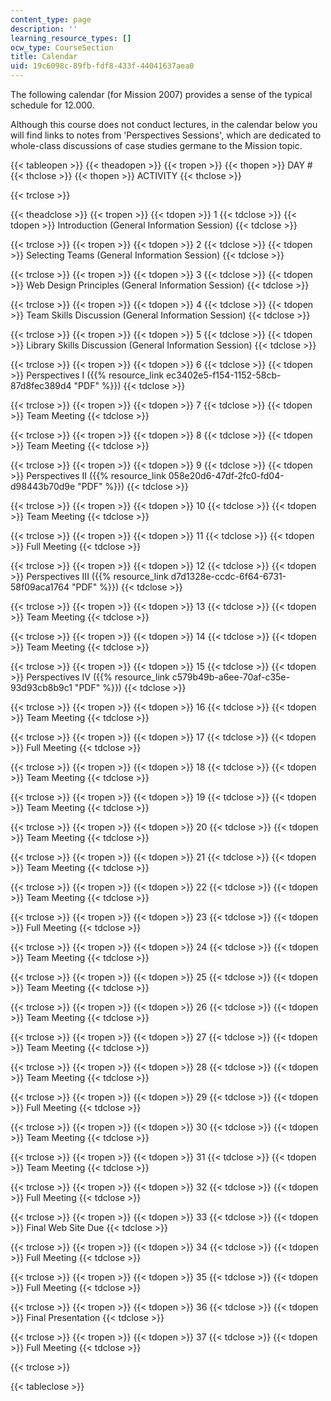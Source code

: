 ```yaml
---
content_type: page
description: ''
learning_resource_types: []
ocw_type: CourseSection
title: Calendar
uid: 19c6098c-89fb-fdf8-433f-44041637aea0
---
```


The following calendar (for Mission 2007) provides a sense of the typical schedule for 12.000.

Although this course does not conduct lectures, in the calendar below you will find links to notes from 'Perspectives Sessions', which are dedicated to whole-class discussions of case studies germane to the Mission topic.

{{< tableopen >}}
{{< theadopen >}}
{{< tropen >}}
{{< thopen >}}
DAY #
{{< thclose >}}
{{< thopen >}}
ACTIVITY
{{< thclose >}}

{{< trclose >}}

{{< theadclose >}}
{{< tropen >}}
{{< tdopen >}}
1
{{< tdclose >}}
{{< tdopen >}}
Introduction (General Information Session)
{{< tdclose >}}

{{< trclose >}}
{{< tropen >}}
{{< tdopen >}}
2
{{< tdclose >}}
{{< tdopen >}}
Selecting Teams (General Information Session)
{{< tdclose >}}

{{< trclose >}}
{{< tropen >}}
{{< tdopen >}}
3
{{< tdclose >}}
{{< tdopen >}}
Web Design Principles (General Information Session)
{{< tdclose >}}

{{< trclose >}}
{{< tropen >}}
{{< tdopen >}}
4
{{< tdclose >}}
{{< tdopen >}}
Team Skills Discussion (General Information Session)
{{< tdclose >}}

{{< trclose >}}
{{< tropen >}}
{{< tdopen >}}
5
{{< tdclose >}}
{{< tdopen >}}
Library Skills Discussion (General Information Session)
{{< tdclose >}}

{{< trclose >}}
{{< tropen >}}
{{< tdopen >}}
6
{{< tdclose >}}
{{< tdopen >}}
Perspectives I ({{% resource_link ec3402e5-f154-1152-58cb-87d8fec389d4 "PDF" %}})
{{< tdclose >}}

{{< trclose >}}
{{< tropen >}}
{{< tdopen >}}
7
{{< tdclose >}}
{{< tdopen >}}
Team Meeting
{{< tdclose >}}

{{< trclose >}}
{{< tropen >}}
{{< tdopen >}}
8
{{< tdclose >}}
{{< tdopen >}}
Team Meeting
{{< tdclose >}}

{{< trclose >}}
{{< tropen >}}
{{< tdopen >}}
9
{{< tdclose >}}
{{< tdopen >}}
Perspectives II ({{% resource_link 058e20d6-47df-2fc0-fd04-d98443b70d9e "PDF" %}})
{{< tdclose >}}

{{< trclose >}}
{{< tropen >}}
{{< tdopen >}}
10
{{< tdclose >}}
{{< tdopen >}}
Team Meeting
{{< tdclose >}}

{{< trclose >}}
{{< tropen >}}
{{< tdopen >}}
11
{{< tdclose >}}
{{< tdopen >}}
Full Meeting
{{< tdclose >}}

{{< trclose >}}
{{< tropen >}}
{{< tdopen >}}
12
{{< tdclose >}}
{{< tdopen >}}
Perspectives III ({{% resource_link d7d1328e-ccdc-6f64-6731-58f09aca1764 "PDF" %}})
{{< tdclose >}}

{{< trclose >}}
{{< tropen >}}
{{< tdopen >}}
13
{{< tdclose >}}
{{< tdopen >}}
Team Meeting
{{< tdclose >}}

{{< trclose >}}
{{< tropen >}}
{{< tdopen >}}
14
{{< tdclose >}}
{{< tdopen >}}
Team Meeting
{{< tdclose >}}

{{< trclose >}}
{{< tropen >}}
{{< tdopen >}}
15
{{< tdclose >}}
{{< tdopen >}}
Perspectives IV ({{% resource_link c579b49b-a6ee-70af-c35e-93d93cb8b9c1 "PDF" %}})
{{< tdclose >}}

{{< trclose >}}
{{< tropen >}}
{{< tdopen >}}
16
{{< tdclose >}}
{{< tdopen >}}
Team Meeting
{{< tdclose >}}

{{< trclose >}}
{{< tropen >}}
{{< tdopen >}}
17
{{< tdclose >}}
{{< tdopen >}}
Full Meeting
{{< tdclose >}}

{{< trclose >}}
{{< tropen >}}
{{< tdopen >}}
18
{{< tdclose >}}
{{< tdopen >}}
Team Meeting
{{< tdclose >}}

{{< trclose >}}
{{< tropen >}}
{{< tdopen >}}
19
{{< tdclose >}}
{{< tdopen >}}
Team Meeting
{{< tdclose >}}

{{< trclose >}}
{{< tropen >}}
{{< tdopen >}}
20
{{< tdclose >}}
{{< tdopen >}}
Team Meeting
{{< tdclose >}}

{{< trclose >}}
{{< tropen >}}
{{< tdopen >}}
21
{{< tdclose >}}
{{< tdopen >}}
Team Meeting
{{< tdclose >}}

{{< trclose >}}
{{< tropen >}}
{{< tdopen >}}
22
{{< tdclose >}}
{{< tdopen >}}
Team Meeting
{{< tdclose >}}

{{< trclose >}}
{{< tropen >}}
{{< tdopen >}}
23
{{< tdclose >}}
{{< tdopen >}}
Full Meeting
{{< tdclose >}}

{{< trclose >}}
{{< tropen >}}
{{< tdopen >}}
24
{{< tdclose >}}
{{< tdopen >}}
Team Meeting
{{< tdclose >}}

{{< trclose >}}
{{< tropen >}}
{{< tdopen >}}
25
{{< tdclose >}}
{{< tdopen >}}
Team Meeting
{{< tdclose >}}

{{< trclose >}}
{{< tropen >}}
{{< tdopen >}}
26
{{< tdclose >}}
{{< tdopen >}}
Team Meeting
{{< tdclose >}}

{{< trclose >}}
{{< tropen >}}
{{< tdopen >}}
27
{{< tdclose >}}
{{< tdopen >}}
Team Meeting
{{< tdclose >}}

{{< trclose >}}
{{< tropen >}}
{{< tdopen >}}
28
{{< tdclose >}}
{{< tdopen >}}
Team Meeting
{{< tdclose >}}

{{< trclose >}}
{{< tropen >}}
{{< tdopen >}}
29
{{< tdclose >}}
{{< tdopen >}}
Full Meeting
{{< tdclose >}}

{{< trclose >}}
{{< tropen >}}
{{< tdopen >}}
30
{{< tdclose >}}
{{< tdopen >}}
Team Meeting
{{< tdclose >}}

{{< trclose >}}
{{< tropen >}}
{{< tdopen >}}
31
{{< tdclose >}}
{{< tdopen >}}
Team Meeting
{{< tdclose >}}

{{< trclose >}}
{{< tropen >}}
{{< tdopen >}}
32
{{< tdclose >}}
{{< tdopen >}}
Full Meeting
{{< tdclose >}}

{{< trclose >}}
{{< tropen >}}
{{< tdopen >}}
33
{{< tdclose >}}
{{< tdopen >}}
Final Web Site Due
{{< tdclose >}}

{{< trclose >}}
{{< tropen >}}
{{< tdopen >}}
34
{{< tdclose >}}
{{< tdopen >}}
Full Meeting
{{< tdclose >}}

{{< trclose >}}
{{< tropen >}}
{{< tdopen >}}
35
{{< tdclose >}}
{{< tdopen >}}
Full Meeting
{{< tdclose >}}

{{< trclose >}}
{{< tropen >}}
{{< tdopen >}}
36
{{< tdclose >}}
{{< tdopen >}}
Final Presentation
{{< tdclose >}}

{{< trclose >}}
{{< tropen >}}
{{< tdopen >}}
37
{{< tdclose >}}
{{< tdopen >}}
Full Meeting
{{< tdclose >}}

{{< trclose >}}

{{< tableclose >}}
